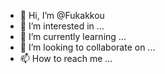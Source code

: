 - 👋 Hi, I’m @Fukakkou
- 👀 I’m interested in ...
- 🌱 I’m currently learning ...
- 💞️ I’m looking to collaborate on ...
- 📫 How to reach me ...

<!---
Fukakkou/Fukakkou is a ✨ special ✨ repository because its `README.md` (this file) appears on your GitHub profile.
You can click the Preview link to take a look at your changes.
--->
